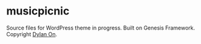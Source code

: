 # musicpicnic

Source files for WordPress theme in progress. Built on Genesis Framework. Copyright [Dylan On](https://dylanon).